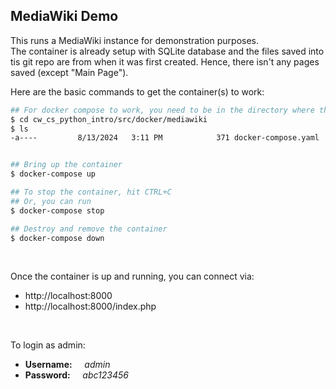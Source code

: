 ## MediaWiki Demo

This runs a MediaWiki instance for demonstration purposes.  
The container is already setup with SQLite database and the files saved into tis git repo are from when it was first created.  Hence, there isn't any pages saved (except "Main Page").

Here are the basic commands to get the container(s) to work:

```bash
## For docker compose to work, you need to be in the directory where the docker-compose.yaml file is located
$ cd cw_cs_python_intro/src/docker/mediawiki
$ ls
-a----         8/13/2024   3:11 PM            371 docker-compose.yaml


## Bring up the container
$ docker-compose up

## To stop the container, hit CTRL+C
## Or, you can run
$ docker-compose stop

## Destroy and remove the container
$ docker-compose down
```

<br>

Once the container is up and running, you can connect via:

* http://localhost:8000
* http://localhost:8000/index.php

<br>

To login as admin:

* **Username:**  &nbsp; &nbsp; _admin_
* **Password:**  &nbsp; &nbsp; _abc123456_

<br><br>